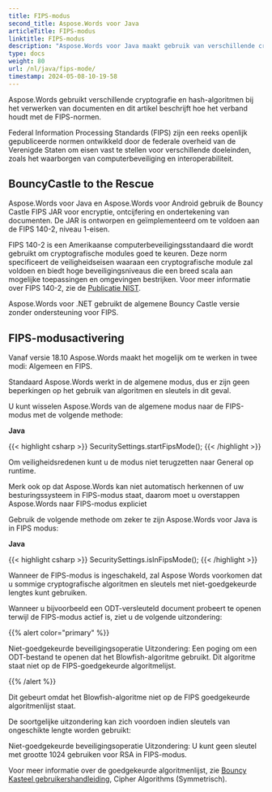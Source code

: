 ```yaml
---
title: FIPS-modus
second_title: Aspose.Words voor Java
articleTitle: FIPS-modus
linktitle: FIPS-modus
description: "Aspose.Words voor Java maakt gebruik van verschillende cryptografie en hash-algoritmen bij het verwerken van documenten om te voldoen aan FIPS-normen."
type: docs
weight: 80
url: /nl/java/fips-mode/
timestamp: 2024-05-08-10-19-58
---
```


Aspose.Words gebruikt verschillende cryptografie en hash-algoritmen bij het verwerken van documenten en dit artikel beschrijft hoe het verband houdt met de FIPS-normen.

Federal Information Processing Standards (FIPS) zijn een reeks openlijk gepubliceerde normen ontwikkeld door de federale overheid van de Verenigde Staten om eisen vast te stellen voor verschillende doeleinden, zoals het waarborgen van computerbeveiliging en interoperabiliteit.

## BouncyCastle to the Rescue

Aspose.Words voor Java en Aspose.Words voor Android gebruik de Bouncy Castle FIPS JAR voor encryptie, ontcijfering en ondertekening van documenten. De JAR is ontworpen en geïmplementeerd om te voldoen aan de FIPS 140-2, niveau 1-eisen.

FIPS 140-2 is een Amerikaanse computerbeveiligingsstandaard die wordt gebruikt om cryptografische modules goed te keuren. Deze norm specificeert de veiligheidseisen waaraan een cryptografische module zal voldoen en biedt hoge beveiligingsniveaus die een breed scala aan mogelijke toepassingen en omgevingen bestrijken. Voor meer informatie over FIPS 140-2, zie de [Publicatie NIST](https://www.nist.gov/publications/security-requirements-cryptographic-modules-includes-change-notices-1232002?pub_id=902003).

Aspose.Words voor .NET gebruikt de algemene Bouncy Castle versie zonder ondersteuning voor FIPS.

## FIPS-modusactivering

Vanaf versie 18.10 Aspose.Words maakt het mogelijk om te werken in twee modi: Algemeen en FIPS.

Standaard Aspose.Words werkt in de algemene modus, dus er zijn geen beperkingen op het gebruik van algoritmen en sleutels in dit geval.

U kunt wisselen Aspose.Words van de algemene modus naar de FIPS-modus met de volgende methode:

**Java**

{{< highlight csharp >}}
SecuritySettings.startFipsMode();
{{< /highlight >}}

Om veiligheidsredenen kunt u de modus niet terugzetten naar General op runtime.

Merk ook op dat Aspose.Words kan niet automatisch herkennen of uw besturingssysteem in FIPS-modus staat, daarom moet u overstappen Aspose.Words naar FIPS-modus expliciet

Gebruik de volgende methode om zeker te zijn Aspose.Words voor Java is in FIPS modus:

**Java**

{{< highlight csharp >}}
SecuritySettings.isInFipsMode();
{{< /highlight >}}

Wanneer de FIPS-modus is ingeschakeld, zal Aspose Words voorkomen dat u sommige cryptografische algoritmen en sleutels met niet-goedgekeurde lengtes kunt gebruiken.

Wanneer u bijvoorbeeld een ODT-versleuteld document probeert te openen terwijl de FIPS-modus actief is, ziet u de volgende uitzondering:

{{% alert color="primary" %}}

Niet-goedgekeurde beveiligingsoperatie Uitzondering: Een poging om een ODT-bestand te openen dat het Blowfish-algoritme gebruikt. Dit algoritme staat niet op de FIPS-goedgekeurde algoritmelijst.

{{% /alert %}}

Dit gebeurt omdat het Blowfish-algoritme niet op de FIPS goedgekeurde algoritmenlijst staat.

De soortgelijke uitzondering kan zich voordoen indien sleutels van ongeschikte lengte worden gebruikt:

Niet-goedgekeurde beveiligingsoperatie Uitzondering: U kunt geen sleutel met grootte 1024 gebruiken voor RSA in FIPS-modus.

Voor meer informatie over de goedgekeurde algoritmenlijst, zie [Bouncy Kasteel gebruikershandleiding](https://downloads.bouncycastle.org/fips-java/docs/BC-FJA-UserGuide-1.0.1.pdf), Cipher Algorithms (Symmetrisch).


